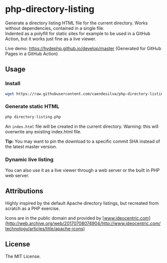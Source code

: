 # php-directory-listing

Generate a directory listing HTML file for the current directory. Works without dependencies, contained in a single file.<br>
Indented as a polyfill for static sites for example to be used in a GitHub Action, but it works just fine as a live viewer.

Live demo: https://hydephp.github.io/develop/master (Generated for GitHub Pages in a GitHub Action)

## Usage

### Install
```bash
wget https://raw.githubusercontent.com/caendesilva/php-directory-listing/master/directory-listing.php -O directory-listing.php
```

### Generate static HTML
```bash
php directory-listing.php
```

An `index.html` file will be created in the current directory. Warning: this will overwrite any existing index.html file.

**Tip:** You may want to pin the download to a specific commit SHA instead of the latest master version.

### Dynamic live listing

You can also use it as a live viewer through a web server or the built in PHP web server.

## Attributions

Highly inspired by the default Apache directory listings, but recreated from scratch as a PHP exercise.

Icons are in the public domain and provided by [www.ideocentric.com](http://web.archive.org/web/20170708074904/http://www.ideocentric.com/technology/articles/title/apache-icons)

## License

The MIT License.
